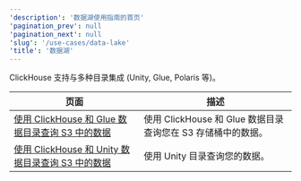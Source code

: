 ```yaml
---
'description': '数据湖使用指南的首页'
'pagination_prev': null
'pagination_next': null
'slug': '/use-cases/data-lake'
'title': '数据湖'
---
```




ClickHouse 支持与多种目录集成 (Unity, Glue, Polaris 等)。

| 页面 | 描述 |
|-----|-----|
| [使用 ClickHouse 和 Glue 数据目录查询 S3 中的数据](/use-cases/data-lake/glue-catalog) | 使用 ClickHouse 和 Glue 数据目录查询您在 S3 存储桶中的数据。 |
| [使用 ClickHouse 和 Unity 数据目录查询 S3 中的数据](/use-cases/data-lake/unity-catalog) | 使用 Unity 目录查询您的数据。 |
